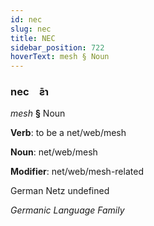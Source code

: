 ```yaml
---
id: nec
slug: nec
title: NEC
sidebar_position: 722
hoverText: mesh § Noun
---
```


### nec&emsp;<span kind="abugida">ƨ̄ɿ</span>

*mesh* **§** Noun

**Verb**: to be a net/web/mesh

**Noun**: net/web/mesh

**Modifier**: net/web/mesh-related

German Netz undefined

*Germanic Language Family*